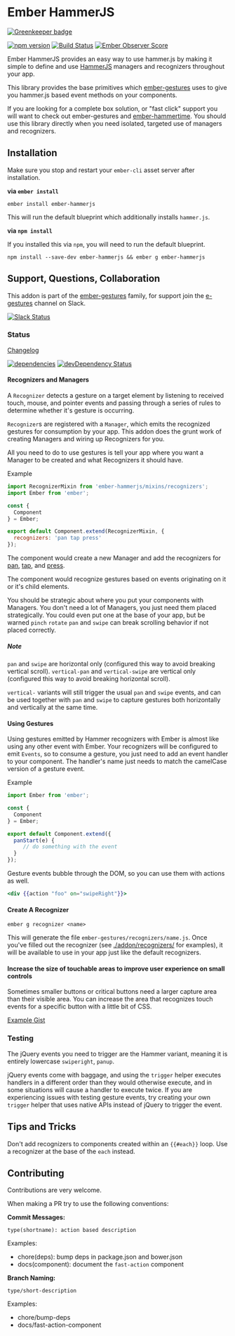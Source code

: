 Ember HammerJS 
==============

[![Greenkeeper badge](https://badges.greenkeeper.io/html-next/ember-hammerjs.svg)](https://greenkeeper.io/)

[![npm version](https://badge.fury.io/js/ember-hammerjs.svg)](http://badge.fury.io/js/ember-hammerjs)
[![Build Status](https://travis-ci.org/runspired/ember-hammerjs.svg?branch=master)](https://travis-ci.org/runspired/ember-hammerjs)
[![Ember Observer Score](http://emberobserver.com/badges/ember-hammerjs.svg)](http://emberobserver.com/addons/ember-hammerjs)

Ember HammerJS provides an easy way to use hammer.js by making it simple
to define and use [HammerJS](https://github.com/hammerjs/hammer.js) managers
 and recognizers throughout your app.

This library provides the base primitives which [ember-gestures](https://github.com/runspired/ember-gestures)
uses to give you hammer.js based event methods on your components.

If you are looking for a complete box solution, or "fast click" support
you will want to check out ember-gestures and [ember-hammertime](https://github.com/runspired/ember-hammertime).
You should use this library directly when you need isolated, targeted
use of managers and recognizers.

## Installation

Make sure you stop and restart your `ember-cli` asset server after installation.

**via `ember install`**

```cli
ember install ember-hammerjs
```

This will run the default blueprint which additionally installs `hammer.js`.

**via `npm install`**

If you installed this via `npm`, you will need to run the default blueprint.

```cli
npm install --save-dev ember-hammerjs && ember g ember-hammerjs
```


## Support, Questions, Collaboration

This addon is part of the [ember-gestures](https://github.com/runspired/ember-gestures)
family, for support join the [e-gestures](https://embercommunity.slack.com/messages/e-gestures/)
channel on Slack.

[![Slack Status](https://ember-community-slackin.herokuapp.com/badge.svg)](https://ember-community-slackin.herokuapp.com/)


### Status

[Changelog](./CHANGELOG.md)

[![dependencies](https://david-dm.org/runspired/ember-hammerjs.svg)](https://david-dm.org/runspired/ember-hammerjs)
[![devDependency Status](https://david-dm.org/runspired/ember-hammerjs/dev-status.svg)](https://david-dm.org/runspired/ember-hammerjs#info=devDependencies)


#### Recognizers and Managers

A `Recognizer` detects a gesture on a target element by listening to 
received touch, mouse, and pointer events and passing through a series
of rules to determine whether it's gesture is occurring.

`Recognizer`s are registered with a `Manager`, which emits the recognized
gestures for consumption by your app. This addon does the grunt work of
creating Managers and wiring up Recognizers for you.

All you need to do to use gestures is tell your app where you want a
Manager to be created and what Recognizers it should have.

Example
```js
import RecognizerMixin from 'ember-hammerjs/mixins/recognizers';
import Ember from 'ember';

const {
  Component
} = Ember;

export default Component.extend(RecognizerMixin, {
  recognizers: 'pan tap press'
});
```

The component would create a new Manager and add the recognizers for [pan](./addon/recognizers/pan.js),
[tap](./addon/recognizers/tap.js), and [press](./addon/recognizers/press.js).

The component would recognize gestures based on events originating on it
or it's child elements.

You should be strategic about where you put your components with Managers.
You don't need a lot of Managers, you just need them placed strategically.
You could even put one at the base of your app, but be warned `pinch`
`rotate` `pan` and `swipe` can break scrolling behavior if not placed correctly.

##### Note

`pan` and `swipe` are horizontal only (configured this way to avoid 
breaking vertical scroll). `vertical-pan` and `vertical-swipe` are
vertical only (configured this way to avoid breaking horizontal scroll).

`vertical-` variants will still trigger the usual `pan` and `swipe` events,
and can be used together with `pan` and `swipe` to capture gestures both
horizontally and vertically at the same time.

#### Using Gestures

Using gestures emitted by Hammer recognizers with Ember is almost like using any other event with Ember.
Your recognizers will be configured to emit `Events`, so to consume a gesture, you just need to add an
event handler to your component.  The handler's name just needs to match the camelCase version of a gesture
event.

Example
```js
import Ember from 'ember';

const {
  Component
} = Ember;

export default Component.extend({
  panStart(e) {
     // do something with the event
  }
});
```

Gesture events bubble through the DOM, so you can use them with actions as well.

```hbs
<div {{action "foo" on="swipeRight"}}>
```

#### Create A Recognizer

`ember g recognizer <name>`

This will generate the file `ember-gestures/recognizers/name.js`.
Once you've filled out the recognizer (see [./addon/recognizers/](./addon/recognizers/) for examples),
it will be available to use in your app just like the default recognizers.

#### Increase the size of touchable areas to improve user experience on small controls

Sometimes smaller buttons or critical buttons need a larger capture area than their visible area.
You can increase the area that recognizes touch events for a specific button with a little bit of CSS.

[Example Gist](https://gist.github.com/runspired/506f39a4abb2be48d63f)

### Testing


The jQuery events you need to trigger are the Hammer variant, meaning it
is entirely lowercase `swiperight`, `panup`.

jQuery events come with baggage, and using the `trigger` helper executes
handlers in a different order than they would otherwise execute, and in
some situations will cause a handler to execute twice.  If you are experiencing
issues with testing gesture events, try creating your own `trigger` helper
that uses native APIs instead of jQuery to trigger the event.

## Tips and Tricks

Don't add recognizers to components created within an `{{#each}}` loop.
Use a recognizer at the base of the `each` instead.

## Contributing

Contributions are very welcome.

When making a PR try to use the following conventions:

**Commit Messages:**

`type(shortname): action based description`

Examples:

- chore(deps): bump deps in package.json and bower.json
- docs(component): document the `fast-action` component

**Branch Naming:**

`type/short-description`

Examples:

- chore/bump-deps
- docs/fast-action-component


